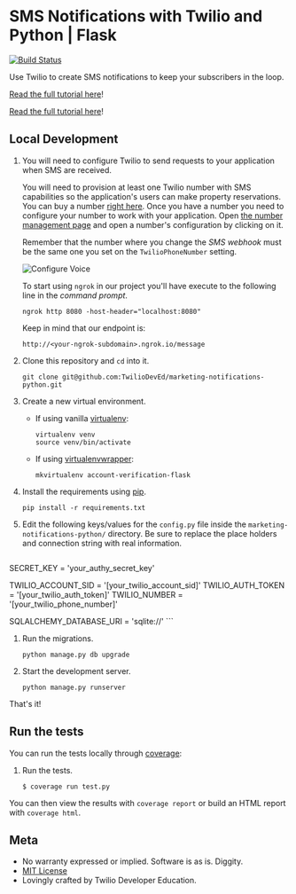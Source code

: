 # SMS Notifications with Twilio and Python | Flask

[![Build Status](https://travis-ci.org/TwilioDevEd/marketing-notifications-flask.svg?branch=master)](https://travis-ci.org/TwilioDevEd/marketing-notifications-flask)

Use Twilio to create SMS notifications to keep your subscribers in the loop.

[Read the full tutorial here](https://www.twilio.com/docs/tutorials/walkthrough/marketing-notifications/python/flask)!

[Read the full tutorial here](https://www.twilio.com/docs/tutorials/walkthrough/marketing-notifications/python/flask)!

## Local Development

1. You will need to configure Twilio to send requests to your application when SMS are received.

   You will need to provision at least one Twilio number with SMS capabilities
   so the application's users can make property reservations. You can buy a
   number [right here](https://www.twilio.com/user/account/phone-numbers/search).
   Once you have a number you need to configure your number to work with your
   application.
   Open [the number management page](https://www.twilio.com/user/account/phone-numbers/incoming)
   and open a number's configuration by clicking on it.

   Remember that the number where you change the _SMS webhook_ must be the same one you set on the
   `TwilioPhoneNumber` setting.

   ![Configure Voice](http://howtodocs.s3.amazonaws.com/twilio-number-config-all-med.gif)

   To start using `ngrok` in our project you'll have execute to the following
   line in the _command prompt_.

    ```
    ngrok http 8080 -host-header="localhost:8080"
    ```

   Keep in mind that our endpoint is:

    ```
    http://<your-ngrok-subdomain>.ngrok.io/message
    ```

1. Clone this repository and `cd` into it.

    ```
    git clone git@github.com:TwilioDevEd/marketing-notifications-python.git
    ```

1. Create a new virtual environment.

    - If using vanilla [virtualenv](https://virtualenv.pypa.io/en/latest/):

        ```
        virtualenv venv
        source venv/bin/activate
        ```

    - If using [virtualenvwrapper](https://virtualenvwrapper.readthedocs.org/en/latest/):

        ```
        mkvirtualenv account-verification-flask
        ```

1. Install the requirements using [pip](https://pip.pypa.io/en/stable/installing/).

    ```
    pip install -r requirements.txt
    ```

1. Edit the following keys/values for the `config.py` file inside the  `marketing-notifications-python/` directory. Be sure to replace the place holders and connection string with real information.

    ```
  SECRET_KEY = 'your_authy_secret_key'

  TWILIO_ACCOUNT_SID = '[your_twilio_account_sid]'
  TWILIO_AUTH_TOKEN = '[your_twilio_auth_token]'
  TWILIO_NUMBER = '[your_twilio_phone_number]'

  SQLALCHEMY_DATABASE_URI = 'sqlite://'
    ```

1. Run the migrations.

    ```
    python manage.py db upgrade
    ```

1. Start the development server.

    ```
    python manage.py runserver
    ```

That's it!

## Run the tests

You can run the tests locally through [coverage](http://coverage.readthedocs.org/):

1. Run the tests.

    ```
    $ coverage run test.py
    ```

You can then view the results with `coverage report` or build an HTML report with `coverage html`.

## Meta

* No warranty expressed or implied. Software is as is. Diggity.
* [MIT License](http://www.opensource.org/licenses/mit-license.html)
* Lovingly crafted by Twilio Developer Education.
